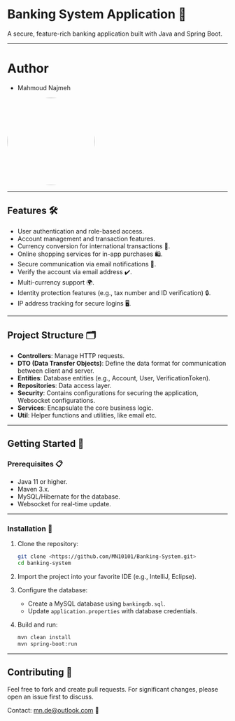 
# Banking System Application 🏦

A secure, feature-rich banking application built with Java and Spring Boot.

---


# Author
-  Mahmoud Najmeh


<img src="https://avatars.githubusercontent.com/u/78208459?u=c3f9c7d6b49fc9726c5ea8bce260656bcb9654b3&v=4" width="200px" style="border-radius: 50%;">

---

## Features 🛠️
- User authentication and role-based access.
- Account management and transaction features.
- Currency conversion for international transactions 💱.
- Online shopping services for in-app purchases 🛍️.
- Secure communication via email notifications 📧.
- Verify the account via email address ✔️.
- Multi-currency support 🌍.
- Identity protection features (e.g., tax number and ID verification) 🔒.
- IP address tracking for secure logins 🖥️.

---

## Project Structure 🗂️
- **Controllers**: Manage HTTP requests.
- **DTO (Data Transfer Objects)**: Define the data format for communication between client and server.
- **Entities**: Database entities (e.g., Account, User, VerificationToken).
- **Repositories**: Data access layer.
- **Security**: Contains configurations for securing the application, Websocket configurations.
- **Services**: Encapsulate the core business logic.
- **Util**:  Helper functions and utilities, like email etc.

---

## Getting Started 🚀
### Prerequisites 📋
- Java 11 or higher.
- Maven 3.x.
- MySQL/Hibernate for the database.
- Websocket for real-time update.

---

### Installation 🔧
1. Clone the repository:
   ```bash
   git clone <https://github.com/MN10101/Banking-System.git>
   cd banking-system
   ```
2. Import the project into your favorite IDE (e.g., IntelliJ, Eclipse).
3. Configure the database:
   - Create a MySQL database using `bankingdb.sql`.
   - Update `application.properties` with database credentials.

4. Build and run:
   ```bash
   mvn clean install
   mvn spring-boot:run
   ```
---

## Contributing 🤝
Feel free to fork and create pull requests. For significant changes, please open an issue first to discuss.

Contact: mn.de@outlook.com 📧
